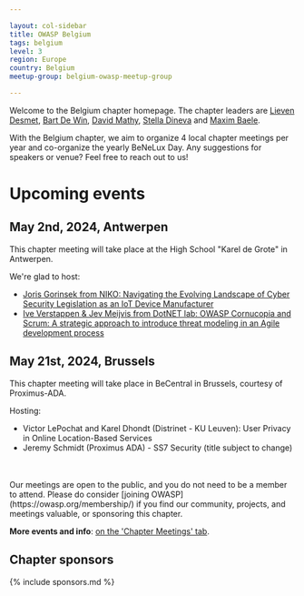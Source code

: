 ```yaml
---

layout: col-sidebar
title: OWASP Belgium
tags: belgium
level: 3
region: Europe
country: Belgium
meetup-group: belgium-owasp-meetup-group

---
```

Welcome to the Belgium chapter homepage. The chapter leaders are
[Lieven Desmet](mailto:lieven.desmet@owasp.org),
[Bart De Win](mailto:bart.dewin@owasp.org),
[David Mathy](mailto:david.mathy@owasp.org),
[Stella Dineva](mailto:stella.dineva@owasp.org) and
[Maxim Baele](mailto:maxim.baele@owasp.org).

With the Belgium chapter, we aim to organize 4 local chapter meetings per year and co-organize the yearly BeNeLux Day. Any suggestions for speakers or venue? Feel free to reach out to us!

# Upcoming events

## May 2nd, 2024, Antwerpen
This chapter meeting will take place at the High School "Karel de Grote" in Antwerpen.

We're glad to host:
* [Joris Gorinsek from NIKO: Navigating the Evolving Landscape of Cyber Security Legislation as an IoT Device Manufacturer](https://owasp.org/www-chapter-belgium/#div-meetings)
* [Ive Verstappen & Jev Meijvis from DotNET lab: OWASP Cornucopia and Scrum: A strategic approach to introduce threat modeling in an Agile development process](https://owasp.org/www-chapter-belgium/#div-meetings)

## May 21st, 2024, Brussels
This chapter meeting will take place in BeCentral in Brussels, courtesy of Proximus-ADA.

Hosting:
* Victor LePochat and Karel Dhondt (Distrinet - KU Leuven): User Privacy in Online Location-Based Services
* Jeremy Schmidt (Proximus ADA) - SS7 Security (title subject to change)


<br>
<br>
Our meetings are open to the public, and you do not need to be a member to attend. Please do consider [joining OWASP](https://owasp.org/membership/) if you find our community, projects, and meetings valuable, or sponsoring this chapter.

**More events and info**: [on the 'Chapter Meetings' tab](https://owasp.org/www-chapter-belgium/#div-meetings).

## Chapter sponsors
{% include sponsors.md %}
